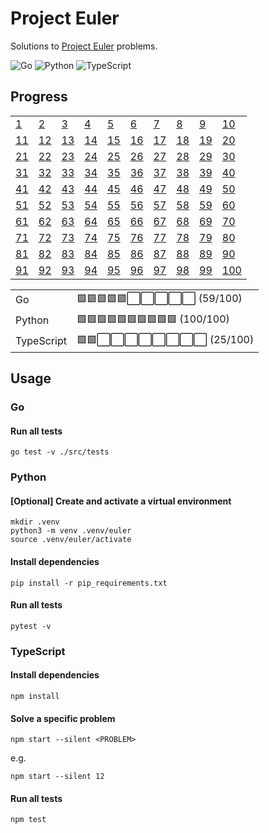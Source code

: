 # Project Euler

Solutions to [Project Euler](https://projecteuler.net) problems.

![Go](https://github.com/sunilbpandey/project-euler/actions/workflows/go.yml/badge.svg)
![Python](https://github.com/sunilbpandey/project-euler/actions/workflows/python.yml/badge.svg)
![TypeScript](https://github.com/sunilbpandey/project-euler/actions/workflows/typescript.yml/badge.svg)

## Progress

|               |               |               |               |               |               |               |               |               |                |
| ------------- | ------------- | ------------- | ------------- | ------------- | ------------- | ------------- | ------------- | ------------- | -------------- |
| [1](src/001)  | [2](src/002)  | [3](src/003)  | [4](src/004)  | [5](src/005)  | [6](src/006)  | [7](src/007)  | [8](src/008)  | [9](src/009)  | [10](src/010)  |
| [11](src/011) | [12](src/012) | [13](src/013) | [14](src/014) | [15](src/015) | [16](src/016) | [17](src/017) | [18](src/018) | [19](src/019) | [20](src/020)  |
| [21](src/021) | [22](src/022) | [23](src/023) | [24](src/024) | [25](src/025) | [26](src/026) | [27](src/027) | [28](src/028) | [29](src/029) | [30](src/030)  |
| [31](src/031) | [32](src/032) | [33](src/033) | [34](src/034) | [35](src/035) | [36](src/036) | [37](src/037) | [38](src/038) | [39](src/039) | [40](src/040)  |
| [41](src/041) | [42](src/042) | [43](src/043) | [44](src/044) | [45](src/045) | [46](src/046) | [47](src/047) | [48](src/048) | [49](src/049) | [50](src/050)  |
| [51](src/051) | [52](src/052) | [53](src/053) | [54](src/054) | [55](src/055) | [56](src/056) | [57](src/057) | [58](src/058) | [59](src/059) | [60](src/060)  |
| [61](src/061) | [62](src/062) | [63](src/063) | [64](src/064) | [65](src/065) | [66](src/066) | [67](src/067) | [68](src/068) | [69](src/069) | [70](src/070)  |
| [71](src/071) | [72](src/072) | [73](src/073) | [74](src/074) | [75](src/075) | [76](src/076) | [77](src/077) | [78](src/078) | [79](src/079) | [80](src/080)  |
| [81](src/081) | [82](src/082) | [83](src/083) | [84](src/084) | [85](src/085) | [86](src/086) | [87](src/087) | [88](src/088) | [89](src/089) | [90](src/090)  |
| [91](src/091) | [92](src/092) | [93](src/093) | [94](src/094) | [95](src/095) | [96](src/096) | [97](src/097) | [98](src/098) | [99](src/099) | [100](src/100) |

|            |                                       |
| ---------- | ------------------------------------- |
| Go         | 🟩🟩🟩🟩🟩⬜️⬜️⬜️⬜️⬜️ (59/100)   |
| Python     | 🟩🟩🟩🟩🟩🟩🟩🟩🟩🟩 (100/100)        |
| TypeScript | 🟩🟩⬜️⬜️⬜️⬜️⬜️⬜️⬜️⬜️ (25/100) |

## Usage

### Go

#### Run all tests

```
go test -v ./src/tests
```

### Python

#### [Optional] Create and activate a virtual environment

```
mkdir .venv
python3 -m venv .venv/euler
source .venv/euler/activate
```

#### Install dependencies

```
pip install -r pip_requirements.txt
```

#### Run all tests

```
pytest -v
```

### TypeScript

#### Install dependencies

```
npm install
```

#### Solve a specific problem

```
npm start --silent <PROBLEM>
```

e.g.

```
npm start --silent 12
```

#### Run all tests

```
npm test
```
